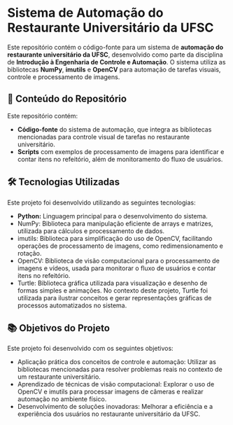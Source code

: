 # Sistema de Automação do Restaurante Universitário da UFSC

Este repositório contém o código-fonte para um sistema de **automação do restaurante universitário da UFSC**, desenvolvido como parte da disciplina de **Introdução à Engenharia de Controle e Automação**. O sistema utiliza as bibliotecas **NumPy**, **imutils** e **OpenCV** para automação de tarefas visuais, controle e processamento de imagens.

## 📁 Conteúdo do Repositório

Este repositório contém:

- **Código-fonte** do sistema de automação, que integra as bibliotecas mencionadas para controle visual de tarefas no restaurante universitário.
- **Scripts** com exemplos de processamento de imagens para identificar e contar itens no refeitório, além de monitoramento do fluxo de usuários.

## 🛠️ Tecnologias Utilizadas
Este projeto foi desenvolvido utilizando as seguintes tecnologias:

- **Python:** Linguagem principal para o desenvolvimento do sistema.
- NumPy: Biblioteca para manipulação eficiente de arrays e matrizes, utilizada para cálculos e processamento de dados.
- imutils: Biblioteca para simplificação do uso de OpenCV, facilitando operações de processamento de imagens, como redimensionamento e rotação.
- OpenCV: Biblioteca de visão computacional para o processamento de imagens e vídeos, usada para monitorar o fluxo de usuários e contar itens no refeitório.
- Turtle: Biblioteca gráfica utilizada para visualização e desenho de formas simples e animações. No contexto deste projeto, Turtle foi utilizada para ilustrar conceitos e gerar representações gráficas de processos automatizados no sistema.

## 📚 Objetivos do Projeto
Este projeto foi desenvolvido com os seguintes objetivos:

- Aplicação prática dos conceitos de controle e automação: Utilizar as bibliotecas mencionadas para resolver problemas reais no contexto de um restaurante universitário.
- Aprendizado de técnicas de visão computacional: Explorar o uso de OpenCV e imutils para processar imagens de câmeras e realizar automação no ambiente físico.
- Desenvolvimento de soluções inovadoras: Melhorar a eficiência e a experiência dos usuários no restaurante universitário da UFSC.
